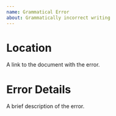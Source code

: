 ```yaml
---
name: Grammatical Error
about: Grammatically incorrect writing
---
```


# Location
A link to the document with the error.

# Error Details
A brief description of the error.
